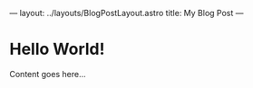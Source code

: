 —
layout: ../layouts/BlogPostLayout.astro
title: My Blog Post
—

# Hello World!
Content goes here...